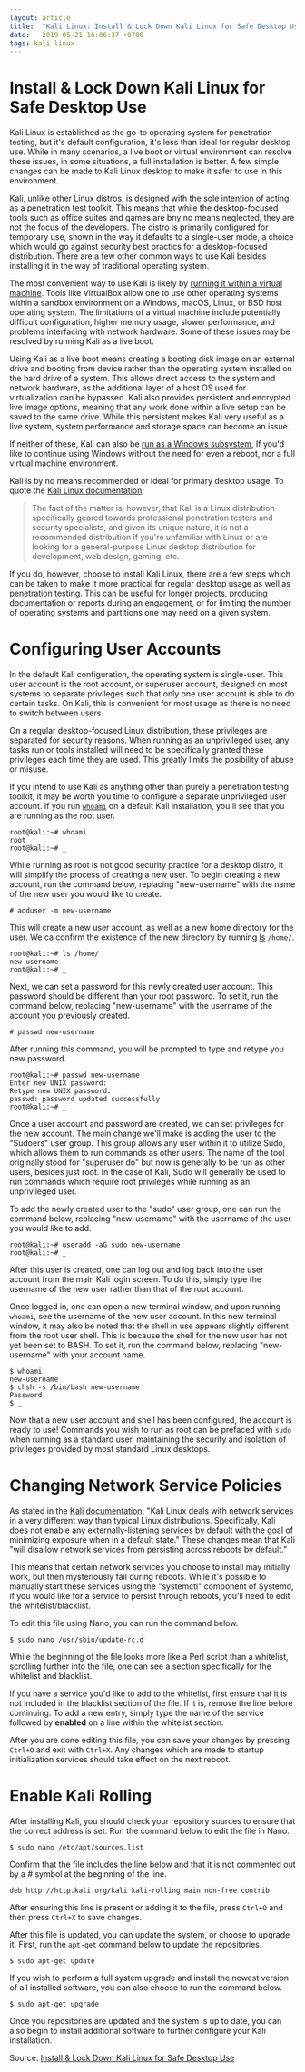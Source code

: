 ```yaml
---
layout: article
title:  "Kali Linux: Install & Lock Down Kali Linux for Safe Desktop Use"
date:   2019-05-21 16:06:37 +0700
tags: kali linux
---
```


# Install & Lock Down Kali Linux for Safe Desktop Use

Kali Linux is established as the go-to operating system for penetration testing, but it's default configuration, it's less than ideal for regular desktop use. While in many scenarios, a live boot or virtual environment can resolve these issues, in some situations, a full installation is better. A few simple changes can be made to Kali Linux desktop to make it safer to use in this environment.

Kali, unlike other Linux distros, is designed with the sole intention of acting as a penetration test toolkit. This means that while the desktop-focused tools such as office suites and games are bny no means neglected, they are not the focus of the developers. The distro is primarily configured for temporary use, shown in the way it defaults to a single-user mode, a choice which would go against security best practics for a desktop-focused distribution. There are a few other common ways to use Kali besides installing it in the way of traditional operating system.

The most convenient way to use Kali is likely by [running it within a virtual machine](https://null-byte.wonderhowto.com/how-to/mac-for-hackers-install-kali-linux-as-virtual-machine-0174250/). Tools like VirtualBox allow one to use other operating systems within a sandbox environment on a Windows, macOS, Linux, or BSD host operating system. The limitations of a virtual machine include potentially difficult configuration, higher  memory usage, slower performance, and problems interfacing with network hardware. Some of these issues may be resolved by running Kali as a live boot.

Using Kali as a live boot means creating a booting disk image on an external drive and booting from device rather than the operating system installed on the hard drive of a system. This allows direct access to the system and network hardware, as the additional layer of a host OS used for virtualization can be bypassed. Kali also provides persistent and encrypted live image options, meaning that any work done within a live setup can be saved to the same drive. While this persistent makes Kali very useful as a live system, system performance and storage space can become an issue.

If neither of these, Kali can also be [run as a Windows subsystem](https://null-byte.wonderhowto.com/how-to/run-kali-linux-as-windows-subsystem-0181914/), If you'd like to continue using Windows without the need for even a reboot, nor a full virtual machine environment.

Kali is by no means recommended or ideal for primary desktop usage. To quote the [Kali Linux documentation](https://docs.kali.org/introduction/should-i-use-kali-linux):

> The fact of the matter is, however, that Kali is a Linux distribution specifically geared towards professional penetration testers and security specialists, and given its unique nature, it is not a recommended distribution if you're unfamiliar with Linux or are looking for a general-purpose Linux desktop distribution for development, web design, gaming, etc.

If you do, however, choose to install Kali Linux, there are a few steps which can be taken to make it more practical for regular desktop usage as well as penetration testing. This can be useful for longer projects, producing documentation or reports during an engagement, or for limiting the number of operating systems and partitions one may need on a given system.

# Configuring User Accounts

In the default Kali configuration, the operating system is single-user. This user account is the root account, or superuser account, designed on most systems to separate privileges such that only one user account is able to do certain tasks. On Kali, this is convenient for most usage as there is no need to switch between users.

On a regular desktop-focused Linux distribution, these privileges are separated for security reasons. When running as an unprivileged user, any tasks run or tools installed will need to be specifically granted these privileges each time they are used. This greatly limits the posibility of abuse or misuse.

If you intend to use Kali as anything other than purely a penetration testing toolkit, it may be worth you time to configure a separate unprivileged user account. If you run [`whoami`](https://null-byte.wonderhowto.com/how-to/hack-like-pro-linux-basics-for-aspiring-hacker-part-1-getting-started-0147121/) on a default Kali installation, you'll see that you are running as the root user.

```
root@kali:~# whoami
root
root@kali:~# _
```

While running as root is not good security practice for a desktop distro, it will simplify the process of creating a new user. To begin creating a new account, run the command below, replacing "new-username" with the name of the new user you would like to create.

```
# adduser -m new-username
```

This will create a new user account, as well as a new home directory for the user. We ca confirm the existence of the new directory by running [ls](https://null-byte.wonderhowto.com/how-to/hack-like-pro-linux-basics-for-aspiring-hacker-part-2-creating-directories-files-0147234/) `/home/`.

```
root@kali:~# ls /home/
new-username
root@kali:~# _
```

Next, we can set a password for this newly created user account. This password should be different than your root password. To set it, run the command below, replacing "new-username" with the username of the account you previously created.

```
# passwd new-username
```

After running this command, you will be prompted to type and retype you new password.

```
root@kali:~# passwd new-username
Enter new UNIX password:
Retype new UNIX password:
passwd: password updated successfully
root@kali:~# _
```

Once a user account and password are created, we can set privileges for the new account. The main change we'll make is adding the user to the "Sudoers" user group. This group allows any user within it to utilize Sudo, which allows them to run commands as other users. The name of the tool originally stood for "superuser do" but now is generally to be run as other users, besides just root. In the case of Kali, Sudo will generally be used to run commands which require root privileges while running as an unprivileged user.

To add the newly created user to the "sudo" user group, one can run the command below, replacing "new-username" with the username of the user you would like to add.

```
root@kali:~# useradd -aG sudo new-username
root@kali:~# _
```

After this user is created, one can log out and log back into the user account from the main Kali login screen. To do this, simply type the username of the new user rather than that of the root account.

Once logged in, one can open a new terminal window, and upon running `whoami`, see the username of the new user account. In this new terminal window, it may also be noted that the shell in use appears slightly different from the root user shell. This is because the shell for the new user has not yet been set to BASH. To set it, run the command below, replacing "new-username" with your account name.

```
$ whoami
new-username
$ chsh -s /bin/bash new-username
Password:
$ _
```

Now that a new user account and shell has been configured, the account is ready to use! Commands you wish to run as root can be prefaced with `sudo` when running as a standard user, maintaining the security and isolation of privileges provided by most standard Linux desktops.

# Changing Network Service Policies

As stated in the [Kali documentation](https://docs.kali.org/policy/kali-linux-network-service-policies), "Kali Linux deals with network services in a very different way than typical Linux distributions. Specifically, Kali does not enable any externally-listening services by default with the goal of minimizing exposure when in a default state." These changes mean that Kali "will disallow network services from persisting across reboots by default."

This means that certain network services you choose to install may initially work, but then mysteriously fail during reboots. While it's possible to manually start these services using the "systemctl" component of Systemd, if you would like for a service to persist through reboots, you'll need to edit the whitelist/blacklist.

To edit this file using Nano, you can run the command below.

```
$ sudo nano /usr/sbin/update-rc.d
```

While the beginning of the file looks more like a Perl script than a whitelist, scrolling further into the file, one can see a section specifically for the whitelist and blacklist.

If you have a service you'd like to add to the whitelist, first ensure that it is not included in the blacklist section of the file. If it is, remove the line before continuing. To add a new entry, simply type the name of the service followed by **enabled** on a line within the whitelist section.

After you are done editing this file, you can save your changes by pressing `Ctrl+O` and exit with `Ctrl+X`. Any changes which are made to startup initialization services should take effect on the next reboot.

# Enable Kali Rolling

After installing Kali, you should check your repository sources to ensure that the correct address is set. Run the command below to edit the file in Nano.

```
$ sudo nano /etc/apt/sources.list
```

Confirm that the file includes the line below and that it is not commented out by a # symbol at the beginning of the line.

```
deb http://http.kali.org/kali kali-rolling main non-free contrib
```

After ensuring this line is present or adding it to the file, press `Ctrl+O` and then press `Ctrl+X` to save changes.

After this file is updated, you can update the system, or choose to upgrade it. First, run the `apt-get` command below to update the repositories.

```
$ sudo apt-get update
```

If you wish to perform a full system upgrade and install the newest version of all installed software, you can also choose to run the command below.

```
$ sudo apt-get upgrade
```

Once you repositories are updated and the system is up to date, you can also begin to install additional software to further configure your Kali installation.

Source: [Install & Lock Down Kali Linux for Safe Desktop Use](https://null-byte.wonderhowto.com/how-to/install-lock-down-kali-linux-for-safe-desktop-use-0184531/#jump-step2)
